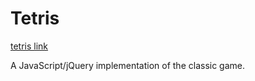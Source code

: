 # Tetris

[tetris link][tetris]

[tetris]: https://michaelwagner.github.io/tetris/

A JavaScript/jQuery implementation of the classic game.

